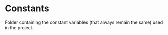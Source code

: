 # Constants
Folder containing the constant variables (that always remain the same) used in the project.
